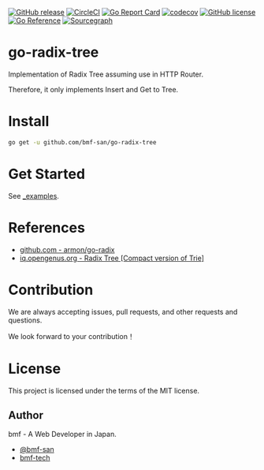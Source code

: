 [![GitHub release](https://img.shields.io/github/release/bmf-san/go-radix-tree.svg)](https://github.com/bmf-san/go-radix-tree/releases)
[![CircleCI](https://circleci.com/gh/bmf-san/go-radix-tree/tree/master.svg?style=svg)](https://circleci.com/gh/bmf-san/go-radix-tree/tree/master)
[![Go Report Card](https://goreportcard.com/badge/github.com/bmf-san/go-radix-tree)](https://goreportcard.com/report/github.com/bmf-san/go-radix-tree)
[![codecov](https://codecov.io/gh/bmf-san/go-radix-tree/branch/master/graph/badge.svg?token=ZLOLQKUD39)](https://codecov.io/gh/bmf-san/go-radix-tree)
[![GitHub license](https://img.shields.io/github/license/bmf-san/go-radix-tree)](https://github.com/bmf-san/go-radix-tree/blob/master/LICENSE)
[![Go Reference](https://pkg.go.dev/badge/github.com/bmf-san/go-radix-tree.svg)](https://pkg.go.dev/github.com/bmf-san/go-radix-tree)
[![Sourcegraph](https://sourcegraph.com/github.com/bmf-san/go-radix-tree/-/badge.svg)](https://sourcegraph.com/github.com/bmf-san/go-radix-tree?badge)

# go-radix-tree
Implementation of Radix Tree assuming use in HTTP Router.

Therefore, it only implements Insert and Get to Tree.

# Install
```sh
go get -u github.com/bmf-san/go-radix-tree
```

# Get Started
See [_examples](https://github.com/bmf-san/go-radix-tree/blob/master/_examples).

# References
- [github.com - armon/go-radix](https://github.com/armon/go-radix)
- [iq.opengenus.org - Radix Tree [Compact version of Trie]](https://iq.opengenus.org/radix-tree/)

# Contribution
We are always accepting issues, pull requests, and other requests and questions.

We look forward to your contribution！

# License
This project is licensed under the terms of the MIT license.

## Author
bmf - A Web Developer in Japan.

-   [@bmf-san](https://twitter.com/bmf_san)
-   [bmf-tech](http://bmf-tech.com/)